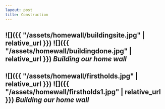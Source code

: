 ```yaml
---
layout: post
title: Construction
---
```


## ![]({{ "/assets/homewall/buildingsite.jpg" | relative_url }}) ![]({{ "/assets/homewall/buildingdone.jpg" | relative_url }}) *Building our home wall*

## ![]({{ "/assets/homewall/firstholds.jpg" | relative_url }}) ![]({{ "/assets/homewall/firstholds1.jpg" | relative_url }}) *Building our home wall*
